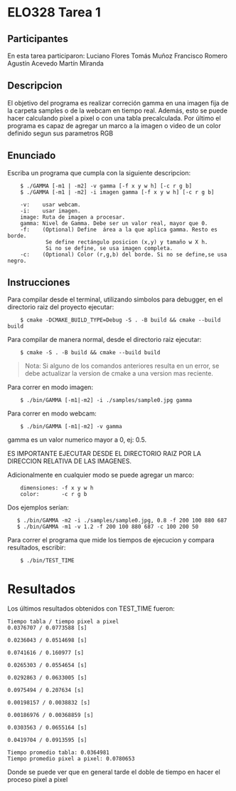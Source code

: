 # ELO328 Tarea 1
## Participantes
En esta tarea participaron: Luciano Flores
                            Tomás Muñoz
                            Francisco Romero
                            Agustín Acevedo
                            Martín Miranda

## Descripcion

El objetivo del programa es realizar correción gamma en una imagen fija de la carpeta samples o de la webcam
en tiempo real. Además, esto se puede hacer calculando pixel a pixel o con una tabla precalculada. Por último
el programa es capaz de agregar un marco a la imagen o video de un color definido segun sus parametros RGB

## Enunciado

Escriba un programa que cumpla con la siguiente descripcion:
```
    $ ./GAMMA [-m1 | -m2] -v gamma [-f x y w h] [-c r g b]
    $ ./GAMMA [-m1 | -m2] -i imagen gamma [-f x y w h] [-c r g b]
```
```
    -v:    usar webcam.
    -i:    usar imagen.
    image: Ruta de imagen a procesar.
    gamma: Nivel de Gamma. Debe ser un valor real, mayor que 0.
    -f:    (Optional) Define  ́area a la que aplica gamma. Resto es borde.
            Se define rectángulo posicion (x,y) y tamaño w X h.
            Si no se define, se usa imagen completa.
    -c:    (Optional) Color (r,g,b) del borde. Si no se define,se usa negro.
```
## Instrucciones

Para compilar desde el terminal, utilizando simbolos para debugger, en el directorio raiz del proyecto
ejecutar:
```
    $ cmake -DCMAKE_BUILD_TYPE=Debug -S . -B build && cmake --build build
```

Para compilar de manera normal, desde el directorio raiz ejecutar:
```
    $ cmake -S . -B build && cmake --build build
```

> Nota: Si alguno de los comandos anteriores resulta en un error, se debe actualizar
> la version de cmake a una version mas reciente.

Para correr en modo imagen:  
```
    $ ./bin/GAMMA [-m1|-m2] -i ./samples/sample0.jpg gamma
```

Para correr en modo webcam:
```
    $ ./bin/GAMMA [-m1|-m2] -v gamma
```
gamma es un valor numerico mayor a 0, ej: 0.5.

ES IMPORTANTE EJECUTAR DESDE EL DIRECTORIO RAIZ POR LA DIRECCION RELATIVA DE LAS IMAGENES.

Adicionalmente en cualquier modo se puede agregar un marco:
```
    dimensiones: -f x y w h 
    color:       -c r g b
```

Dos ejemplos serían:
```
   $ ./bin/GAMMA -m2 -i ./samples/sample0.jpg, 0.8 -f 200 100 880 687
   $ ./bin/GAMMA -m1 -v 1.2 -f 200 100 880 687 -c 100 200 50
```


Para correr el programa que mide los tiempos de ejecucion y compara resultados, escribir:
```
    $ ./bin/TEST_TIME
```

# Resultados

Los últimos resultados obtenidos con TEST_TIME fueron:

```
Tiempo tabla / tiempo pixel a pixel
0.0376707 / 0.0773588 [s]

0.0236043 / 0.0514698 [s]

0.0741616 / 0.160977 [s]

0.0265303 / 0.0554654 [s]

0.0292863 / 0.0633005 [s]

0.0975494 / 0.207634 [s]

0.00198157 / 0.0038832 [s]

0.00186976 / 0.00368859 [s]

0.0303563 / 0.0655164 [s]

0.0419704 / 0.0913595 [s]

Tiempo promedio tabla: 0.0364981
Tiempo promedio pixel a pixel: 0.0780653
```

Donde se puede ver que en general tarde el doble de tiempo en hacer el proceso pixel a pixel